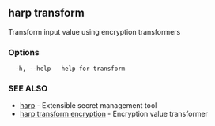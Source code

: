 ## harp transform

Transform input value using encryption transformers

### Options

```
  -h, --help   help for transform
```

### SEE ALSO

* [harp](harp.md)	 - Extensible secret management tool
* [harp transform encryption](harp_transform_encryption.md)	 - Encryption value transformer

